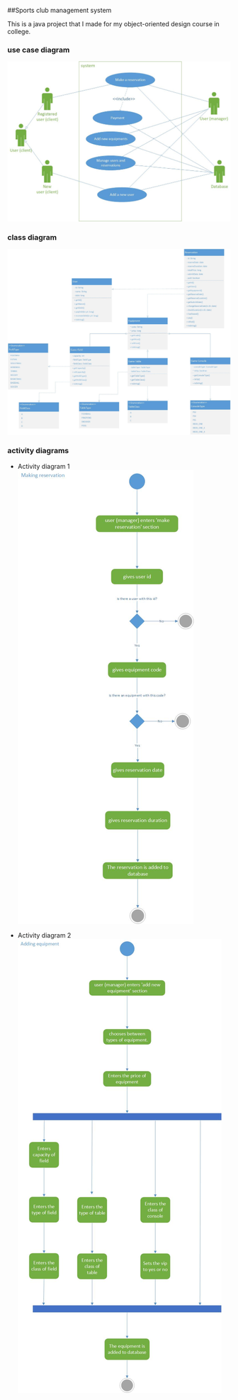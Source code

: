##Sports club management system

This is a java project that I made for my object-oriented design course in college.

### use case diagram
![alt uml use case diagram](use_case_diagram.jpg)

### class diagram
![alt uml class diagram](class_diagram.jpg)

### activity diagrams

- Activity diagram 1
![alt uml activity diagram 1](activity_diagram_1.jpg)

- Activity diagram 2
![alt uml activity diagram 2](activity_diagram_2.jpg)
